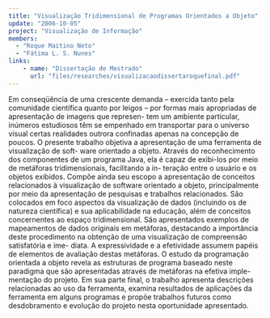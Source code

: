 ```yaml
---
title: "Visualização Tridimensional de Programas Orientados a Objeto"
update: "2006-10-05"
project: "Visualização de Informação"
members:
  - "Roque Maitino Neto"
  - "Fátima L. S. Nunes"
links:
    - name: "Dissertação de Mestrado"
      url: "files/researches/visualizacaodissertaroquefinal.pdf"
---
```


Em conseqüência de uma crescente demanda – exercida tanto pela comunidade cientı́fica quanto por leigos – por formas mais apropriadas de apresentação de imagens que represen- tem um ambiente particular, inúmeros estudiosos têm se empenhado em transportar para o universo visual certas realidades outrora confinadas apenas na concepção de poucos. O presente trabalho objetiva a apresentação de uma ferramenta de visualização de soft- ware orientado a objeto. Através do reconhecimento dos componentes de um programa Java, ela é capaz de exibi-los por meio de metáforas tridimensionais, facilitando a in- teração entre o usuário e os objetos exibidos. Compõe ainda seu escopo a apresentação de conceitos relacionados à visualização de software orientado a objeto, principalmente por meio da apresentação de pesquisas e trabalhos relacionados. São colocados em foco aspectos da visualização de dados (incluindo os de natureza cientı́fica) e sua aplicabilidade na educação, além de conceitos concernentes ao espaço tridimensional. São apresentados exemplos de mapeamentos de dados originais em metáforas, destacando a importância deste procedimento na obtenção de uma visualização de compreensão satisfatória e ime- diata. A expressividade e a efetividade assumem papéis de elementos de avaliação destas metáforas. O estudo da programação orientada a objeto revela as estruturas de programa baseado neste paradigma que são apresentadas através de metáforas na efetiva imple- mentação do projeto. Em sua parte final, o trabalho apresenta descrições relacionadas ao uso da ferramenta, examina resultados de aplicações da ferramenta em alguns programas e propõe trabalhos futuros como desdobramento e evolução do projeto nesta oportunidade apresentado.
